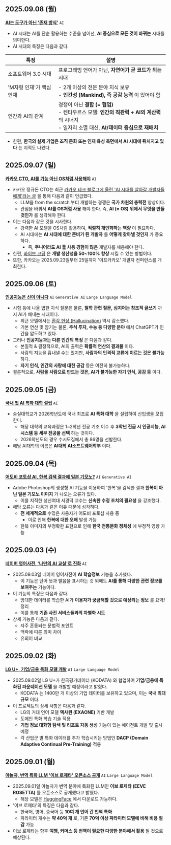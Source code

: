 ## 2025.09.08 (월)
**[AI는 도구가 아닌 '존재 방식'](https://n.news.naver.com/mnews/article/092/0002389521?sid=105)** ```AI```

* AI 시대는 AI를 단순 활용하는 수준을 넘어선, **AI 중심으로 모든 것이 바뀌는** 시대를 의미한다.
* AI 시대의 특징은 다음과 같다.

| 특징              | 설명                                                                                                  |
|-----------------|-----------------------------------------------------------------------------------------------------|
| 소프트웨어 3.0 시대    | 프로그래밍 언어가 아닌, **자연어가 곧 코드가 되는** 시대                                                                  |
| 'M자형 인재'가 핵심 인재 | - 2개 이상의 전문 분야 지식 보유<br>- **인간성 (Mankind), 즉 공감 능력** 이 있어야 함                                        |
| 인간과 AI의 관계      | 경쟁이 아닌 **결합 (= 협업)**<br>- 켄타우르스 모델: **인간의 직관력 + AI의 계산력** 의 시너지<br>- 일자리 소멸 대신, **AI/데이터 중심으로 재배치** |

* 한편, **한국의 실제 기업은 조직 문화 또는 인재 육성 측면에서 AI 시대에 뒤처지고 있다** 는 지적도 나왔다.

## 2025.09.07 (일)
**[카카오 CTO, AI를 기능 아닌 OS처럼 사용해야](https://n.news.naver.com/mnews/article/001/0015609685?sid=105)** ```AI```

* 카카오 정규돈 CTO는 최근 [카카오 테크 블로그에 올린 'AI 시대를 살아갈 개발자들에게'라는 글](https://tech.kakao.com/posts/735) 을 통해 다음과 같이 언급했다.
  * LLM을 from the scratch 부터 개발하는 경쟁은 **국가 차원의 총력전** 양상이다.
  * 관점을 바꿔서 **AI를 OS처럼 사용** 해야 한다. 즉, **AI (= OS) 위에서 무엇을 만들 것인가** 를 생각해야 한다.
* 이는 다음과 같은 것을 시사한다.
  * 강력한 AI 모델을 OS처럼 활용하여, **적절히 개인화하는 역량** 이 필요하다.
  * AI 시대에는 **AI 시대에 대한 준비가 된 개발자** 를 **어떻게 찾아낼 것인지** 가 중요하다.
    * 즉, **주니어라도 AI 툴 사용 경험이 많은** 개발자를 채용해야 한다.
* 한편, [바이브 코딩](AI_TREND_Jun_2025.md#20250622-일) 은 **개발 생산성을 50~100% 향상** 시킬 수 있는 방법이다.
* 또한, 카카오는 2025.09.23일부터 25일까지 '이프카카오' 개발자 컨퍼런스를 개최한다.

## 2025.09.06 (토)
**[인공지능은 신이 아니다](https://n.news.naver.com/mnews/article/023/0003927525?sid=102)** ```AI``` ```Generative AI``` ```Large Language Model```

* 시험 등에 나올 법한 지식 질문은 물론, **철학 관련 질문, 심지어는 창조적 글쓰기** 까지 AI가 해내는 시대이다.
  * 최근 모델에서는 [환각 현상 (Hallucination)](../AI%20Basics/LLM%20Basics/LLM_기초_환각_현상.md) 역시 감소했다.
  * 기본 연산 및 암기는 물론, **주식 투자, 수능 등 다양한 분야** 에서 ChatGPT가 인간을 압도하고 있다.
* 그러나 **인공지능과는 다른 인간의 특징** 은 다음과 같다.
  * 본질적 & 결정적으로, AI의 출력은 **확률적 연산의 결과물** 이다.
  * 사람의 지능을 흉내낼 수는 있지만, **사람과의 인격적 교류에 이르는 것은 불가능** 하다.
  * **자기 인식, 인간의 사랑에 대한 공감** 등은 여전히 불가능하다.
* 결론적으로, **사람을 사람으로 만드는 것은, AI가 불가능한 자기 인식, 공감 등** 이다.

## 2025.09.05 (금)
**[국내 첫 AI 특화 대학 설립](https://n.news.naver.com/mnews/article/020/0003658879?sid=102)** ```AI```

* 숭실대학교가 2026학년도에 국내 최초로 **AI 특화 대학** 을 설립하여 신입생을 모집한다.
  * 해당 대학의 교육과정은 1~2학년 전공 기초 이수 후 **3학년 진급 시 인공지능, AI 시스템 등 세부 전공을 선택** 하는 것이다.
  * 2026학년도의 경우 수시모집에서 총 86명을 선발한다.
* 해당 AI대학의 이름은 **AI대학 AI소프트웨어학부** 이다.

## 2025.09.04 (목)
**[어도비 포토샵 AI, 한복 검색 결과에 일본 기모노?](https://n.news.naver.com/mnews/article/052/0002242269?sid=102)** ```AI``` ```Generative AI```

* Adobe Photoshop의 생성형 AI 기능을 이용하여 '한복'을 검색한 결과 **한복이 아닌 일본 기모노 이미지** 가 나오는 오류가 있다.
  * 이를 지적한 성신여대 서경덕 교수는 **신속한 수정 조치의 필요성** 을 강조했다.
* 해당 오류는 다음과 같은 이유 때문에 심각하다.
  * **전 세계적으로** 수많은 사용자가 어도비 포토샵 사용 중
    * 이로 인해 **한복에 대한 오해** 발생 가능  
  * 한복 이미지의 부정확한 표현으로 인해 **한국 전통문화 정체성** 에 부정적 영향 가능

## 2025.09.03 (수)
**[네이버 영어사전, '나만의 AI 교실'로 진화](https://n.news.naver.com/mnews/article/003/0013459222?sid=105)** ```AI```

* 2025.09.03일 네이버 영어사전이 **AI 학습정보** 기능을 추가했다.
  * 이 기능은 단어 뜻과 발음을 표시하는 것 외에도 **AI를 통해 다양한 관련 정보를 보여주는** 기능이다.
* 이 기능의 특징은 다음과 같다.
  * 방대한 데이터를 학습한 AI가 **이용자가 궁금해할 것으로 예상되는 정보** 를 요약/정리
  * 이를 통해 **기존 사전 서비스들과의 차별화 시도**
* 상세 기능은 다음과 같다.
  * 자주 혼동되는 문법적 포인트
  * 맥락에 따른 의미 차이
  * 유의어 비교

## 2025.09.02 (화)
**[LG U+, 기업/금융 특화 모델 개발](https://n.news.naver.com/mnews/article/366/0001104678?sid=105)** ```AI``` ```Large Language Model```

* 2025.09.02일 LG U+가 한국평가데이터 (KODATA) 와 협업하여 **기업/금융에 특화된 파운데이션 모델** 을 개발할 예정이라고 밝혔다.
  * KODATA 는 1400만 개 이상의 기업 데이터를 보유하고 있으며, 이는 **국내 최대 규모** 이다.
* 이 프로젝트의 상세 사항은 다음과 같다.
  * LG의 거대 언어 모델 **엑사원 (EXAONE)** 기반 개발
  * 도메인 특화 학습 기술 적용
  * **기업 정보 대화형 탐색 및 리포트 자동 생성** 기능이 있는 에이전트 개발 및 출시 예정
  * 각 산업군 별 특화 데이터를 추가 학습시키는 방법인 **DACP (Domain Adaptive Continual Pre-Training)** 적용

## 2025.09.01 (월)
**[야놀자, 번역 특화 LLM '이브 로제타' 오픈소스 공개](https://n.news.naver.com/mnews/article/011/0004527814?sid=105)** ```AI``` ```Large Language Model```

* 2025.09.01일 야놀자가 번역 분야에 특화된 LLM인 **이브 로제타 (EEVE ROSETTA)** 를 오픈소스로 공개했다고 밝혔다.
  * 해당 모델은 [HuggingFace](https://huggingface.co/yanolja/EEVE-Rosetta-4B-2507) 에서 다운로드 가능하다.
* '이브 로제타'의 특징은 다음과 같다.
  * 한국어, 영어, 중국어 등 **10여 개 언어 간 번역 특화**
  * 파라미터 개수는 **약 40억 개** 로, 기존 **70억 이상 파라미터 모델에 비해 비용 절감** 가능
* 이브 로제타는 향후 **여행, 커머스 등 번역이 필요한 다양한 분야에서 활용** 될 것으로 예상된다. 
